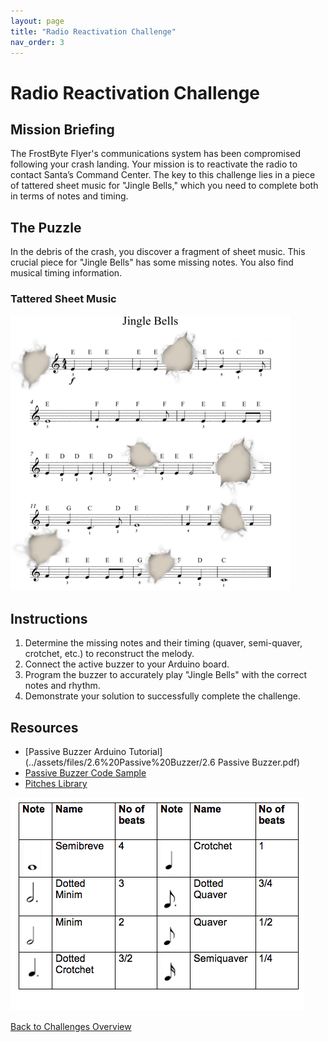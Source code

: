 ```yaml
---
layout: page
title: "Radio Reactivation Challenge"
nav_order: 3
---
```


# Radio Reactivation Challenge

## Mission Briefing
The FrostByte Flyer's communications system has been compromised following your crash landing. Your mission is to reactivate the radio to contact Santa’s Command Center. The key to this challenge lies in a piece of tattered sheet music for "Jingle Bells," which you need to complete both in terms of notes and timing.

## The Puzzle
In the debris of the crash, you discover a fragment of sheet music. This crucial piece for "Jingle Bells" has some missing notes. You also find musical timing information.

### Tattered Sheet Music
![](../assets/images/jb_sheet.png)



## Instructions
1. Determine the missing notes and their timing (quaver, semi-quaver, crotchet, etc.) to reconstruct the melody.
2. Connect the active buzzer to your Arduino board.
3. Program the buzzer to accurately play "Jingle Bells" with the correct notes and rhythm.
4. Demonstrate your solution to successfully complete the challenge.

## Resources
- [Passive Buzzer Arduino Tutorial](../assets/files/2.6%20Passive%20Buzzer/2.6 Passive Buzzer.pdf)
- [Passive Buzzer Code Sample](../assets/files/2.6%20Passive%20Buzzer/passive_buzzer/passive_buzzer.ino)
- [Pitches Library](../assets/files/2.6%20Passive%20Buzzer/pitches.zip)

![](../assets/images/note_lengths.png)

[Back to Challenges Overview](/challenges/)
